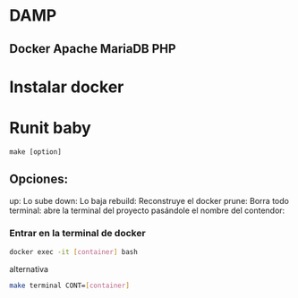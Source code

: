 # DAMP
## Docker Apache MariaDB PHP

# Instalar docker

# Runit baby

```
make [option]
```
## Opciones:

up: Lo sube
down: Lo baja
rebuild: Reconstruye el docker
prune: Borra todo
terminal: abre la terminal del proyecto pasándole el nombre del contendor:


### Entrar en la terminal de docker

```bash
docker exec -it [container] bash
```

alternativa
```bash
make terminal CONT=[container]
```

